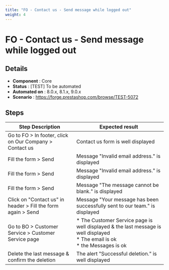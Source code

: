```yaml
---
title: "FO - Contact us - Send message while logged out"
weight: 4
---
```


# FO - Contact us - Send message while logged out
## Details
* **Component** : Core
* **Status** : [TEST] To be automated
* **Automated on** : 8.0.x, 8.1.x, 9.0.x
* **Scenario** : https://forge.prestashop.com/browse/TEST-5072

## Steps
| Step Description | Expected result |
| ----- | ----- |
| Go to FO > In footer, click on Our Company > Contact us | Contact us form is well displayed |
| Fill the form > Send | Message "Invalid email address." is displayed |
| Fill the form > Send | Message "Invalid email address." is displayed |
| Fill the form > Send | Message "The message cannot be blank." is displayed |
| Click on "Contact us" in header > Fill the form again > Send | Message "Your message has been successfully sent to our team." is displayed |
| Go to BO > Customer Service > Customer Service page | * The Customer Service page is well displayed & the last message is well displayed<br> * The email is ok<br> * the Messages is ok |
| Delete the last message & confirm the deletion | The alert "Successful deletion." is well displayed |

